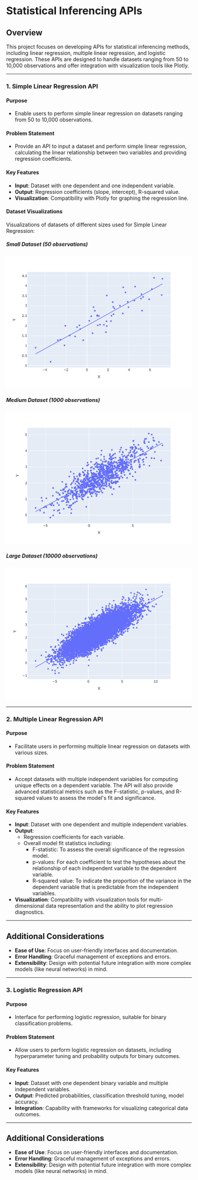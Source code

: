 # Statistical Inferencing APIs

## Overview
This project focuses on developing APIs for statistical inferencing methods, including linear regression, multiple linear regression, and logistic regression. These APIs are designed to handle datasets ranging from 50 to 10,000 observations and offer integration with visualization tools like Plotly.

---

### 1. Simple Linear Regression API

#### Purpose
- Enable users to perform simple linear regression on datasets ranging from 50 to 10,000 observations.

#### Problem Statement
- Provide an API to input a dataset and perform simple linear regression, calculating the linear relationship between two variables and providing regression coefficients.

#### Key Features
- **Input**: Dataset with one dependent and one independent variable.
- **Output**: Regression coefficients (slope, intercept), R-squared value.
- **Visualization**: Compatibility with Plotly for graphing the regression line.

#### Dataset Visualizations
Visualizations of datasets of different sizes used for Simple Linear Regression:

##### Small Dataset (50 observations)
![Small Dataset](https://github.com/esamnyu/Statistical-Inferencing-Visualizer/blob/main/simple_linear_regression/images/newplot_small.png)

##### Medium Dataset (1000 observations)
![Medium Dataset](https://github.com/esamnyu/Statistical-Inferencing-Visualizer/blob/main/simple_linear_regression/images/newplot_medium.png)

##### Large Dataset (10000 observations)
![Large Dataset](https://github.com/esamnyu/Statistical-Inferencing-Visualizer/blob/main/simple_linear_regression/images/newplot_large.png)

---

### 2. Multiple Linear Regression API

#### Purpose
- Facilitate users in performing multiple linear regression on datasets with various sizes.

#### Problem Statement
- Accept datasets with multiple independent variables for computing unique effects on a dependent variable. The API will also provide advanced statistical metrics such as the F-statistic, p-values, and R-squared values to assess the model's fit and significance.

#### Key Features
- **Input**: Dataset with one dependent and multiple independent variables.
- **Output**: 
  - Regression coefficients for each variable.
  - Overall model fit statistics including:
    - F-statistic: To assess the overall significance of the regression model.
    - p-values: For each coefficient to test the hypotheses about the relationship of each independent variable to the dependent variable.
    - R-squared value: To indicate the proportion of the variance in the dependent variable that is predictable from the independent variables.
- **Visualization**: Compatibility with visualization tools for multi-dimensional data representation and the ability to plot regression diagnostics.

---

## Additional Considerations
- **Ease of Use**: Focus on user-friendly interfaces and documentation.
- **Error Handling**: Graceful management of exceptions and errors.
- **Extensibility**: Design with potential future integration with more complex models (like neural networks) in mind.


---

### 3. Logistic Regression API

#### Purpose
- Interface for performing logistic regression, suitable for binary classification problems.

#### Problem Statement
- Allow users to perform logistic regression on datasets, including hyperparameter tuning and probability outputs for binary outcomes.

#### Key Features
- **Input**: Dataset with one dependent binary variable and multiple independent variables.
- **Output**: Predicted probabilities, classification threshold tuning, model accuracy.
- **Integration**: Capability with frameworks for visualizing categorical data outcomes.

---

## Additional Considerations
- **Ease of Use**: Focus on user-friendly interfaces and documentation.
- **Error Handling**: Graceful management of exceptions and errors.
- **Extensibility**: Design with potential future integration with more complex models (like neural networks) in mind.
